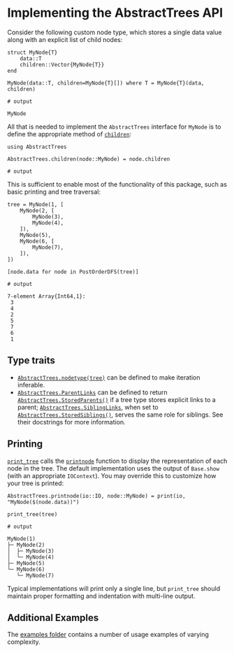 # Implementing the AbstractTrees API


Consider the following custom node type, which stores a single data value along with an explicit
list of child nodes:


```jldoctest mynode; output = false
struct MyNode{T}
    data::T
    children::Vector{MyNode{T}}
end

MyNode(data::T, children=MyNode{T}[]) where T = MyNode{T}(data, children)

# output

MyNode
```


All that is needed to implement the `AbstractTrees` interface for `MyNode` is to define the
appropriate method of [`children`](@ref):


```jldoctest mynode; output = false
using AbstractTrees

AbstractTrees.children(node::MyNode) = node.children

# output
```


This is sufficient to enable most of the functionality of this package, such as basic printing and
tree traversal:


```jldoctest mynode
tree = MyNode(1, [
    MyNode(2, [
        MyNode(3),
        MyNode(4),
    ]),
    MyNode(5),
    MyNode(6, [
        MyNode(7),
    ]),
])

[node.data for node in PostOrderDFS(tree)]

# output

7-element Array{Int64,1}:
 3
 4
 2
 5
 7
 6
 1
```


## Type traits

* [`AbstractTrees.nodetype(tree)`](@ref) can be defined to make iteration inferable.
* [`AbstractTrees.ParentLinks`](@ref) can be defined to return [`AbstractTrees.StoredParents()`](@ref) if a tree type stores explicit links to a parent; [`AbstractTrees.SiblingLinks`](@ref), when set to [`AbstractTrees.StoredSiblings()`](@ref), serves the same role for siblings. See their docstrings for more information.


## Printing

[`print_tree`](@ref) calls the [`printnode`](@ref) function to display the representation of each
node in the tree. The default implementation uses the output of `Base.show` (with an appropriate
`IOContext`). You may override this to customize how your tree is printed:

```jldoctest mynode
AbstractTrees.printnode(io::IO, node::MyNode) = print(io, "MyNode($(node.data))")

print_tree(tree)

# output

MyNode(1)
├─ MyNode(2)
│  ├─ MyNode(3)
│  └─ MyNode(4)
├─ MyNode(5)
└─ MyNode(6)
   └─ MyNode(7)
```

Typical implementations will print only a single line, but `print_tree` should maintain proper
formatting and indentation with multi-line output.


## Additional Examples

The [examples folder](https://github.com/JuliaCollections/AbstractTrees.jl/tree/master/examples) contains a number of usage examples of varying complexity.
